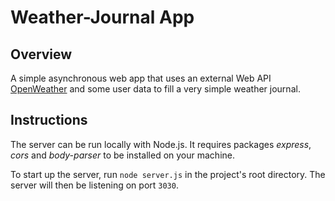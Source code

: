 # Weather-Journal App

## Overview
A simple asynchronous web app that uses an external Web API [OpenWeather](https://openweathermap.org) and some user data to fill a very simple weather journal.

## Instructions
The server can be run locally with Node.js. It requires packages _express_, _cors_ and _body-parser_ to be installed on your machine.

To start up the server, run `node server.js` in the project's root directory. The server will then be listening on port `3030`.